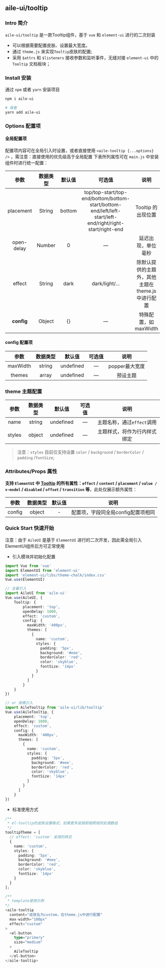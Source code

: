 ## aile-ui/tooltip

### Intro 简介

`aile-ui/tooltip` 是一款Tooltip组件，基于 `vue` 和 `element-ui` 进行的二次封装
- 可以根据需要配置皮肤、设置最大宽度。
- 通过 `theme.js` 来实现`Tooltip`皮肤的配置;
- 采用 `$attrs` 和 `$listeners` 接收参数和监听事件，无缝对接 `element-ui` 中的 `Tooltip` 文档板块；

### Install 安装

通过 `npm` 或者 `yarn` 安装项目

```bash
npm i aile-ui

# 或者
yarn add aile-ui
```

### Options 配置项

#### 全局配置项

配置项内容可在全局引入时设置，或者直接使用 `<aile-tooltip {...options} />` ，需注意：直接使用的优先级高于全局配置
下表所列属性可在 `main.js` 中安装组件时进行统一配置：

|    参数    | 数据类型 | 默认值 |                                                  可选值                                                   |                       说明                       |
| :--------: | :------: | :----: | :-------------------------------------------------------------------------------------------------------: | :----------------------------------------------: |
| placement  |  String  | bottom | top/top-start/top-end/bottom/bottom-start/bottom-end/left/left-start/left-end/right/right-start/right-end |                Tooltip 的出现位置                |
| open-delay |  Number  |   0    |                                                     —                                                     |                延迟出现，单位毫秒                |
|   effect   |  String  |  dark  |                                              dark/light/...                                               | 除默认提供的主题外，其他主题在theme.js中进行配置 |
| **config** |  Object  |   {}   |                                                     —                                                     |               特殊配置，如maxWidth               |

#### config 配置项

|   参数   | 数据类型 |  默认值   | 可选值 |      说明      |
| :------: | :------: | :-------: | :----: | :------------: |
| maxWidth |  string  | undefined |   —    | popper最大宽度 |
|  themes  |  array   | undefined |   —    |    预设主题    |

### theme 主题配置

|  参数  | 数据类型 |  默认值   | 可选值 |             说明             |
| :----: | :------: | :-------: | :----: | :--------------------------: |
|  name  |  string  | undefined |   —    |  主题名称，通过`effect`调用  |
| styles |  object  | undefined |   —    | 主题样式，将作为行内样式绑定 |

> 注意：`styles` 目前仅支持设置 `color` / `background` / `borderColor` / `padding` /`fontSize`;

### Attributes/Props 属性

**支持 `ElementUI` 中 [Tooltip](https://element.eleme.cn/#/zh-CN/component/tooltip) 的所有属性：`effect` / `content` / `placement` / `value / v-model` / `disabled` / `offset` / `transition` 等**，此处仅展示额外属性：

|  参数  | 数据类型 | 默认值 |                说明                |
| :----: | :------: | :----: | :--------------------------------: |
| config |  object  |   -    | 配置项，字段同全局config配置项相同 |


### Quick Start 快速开始

注意：由于 `AileUI` 是基于 `ElementUI` 进行的二次开发，因此需全局引入ElementUI组件后方可正常使用

- 引入模块并初始化配置

```ts
import Vue from 'vue'
import ElementUI from 'element-ui'
import 'element-ui/libs/theme-chalk/index.css'
Vue.use(ElementUI)

// 全量引入
import AileUI from 'aile-ui'
Vue.use(AileUI, {
    Tooltip: {
        placement: 'top', 
        openDelay: 1000, 
        effect: 'custom',
        config: { 
          maxWidth: '400px',
          themes: [
            {
              name: 'custom',
              styles: {
                padding: '5px',
                background: '#eee',
                borderColor: 'red',
                color: 'skyblue',
                fontSize: '14px'
              }
            }
          ]
        }
    }
})

// or 按需引入
import AileTooltip from 'aile-ui/lib/tooltip'
Vue.use(AileTooltip, {
    placement: 'top', 
    openDelay: 1000, 
    effect: 'custom',
    config: { 
      maxWidth: '400px',
      themes: [
        {
          name: 'custom',
          styles: {
            padding: '5px',
            background: '#eee',
            borderColor: 'red',
            color: 'skyblue',
            fontSize: '14px'
          }
        }
      ]
    }
})

```

- 标准使用方式

```ts
/**
 * el-tooltip的皮肤设置格式，如需更多皮肤即按照规则处理数组
 */
tooltipTheme = [
  // effect: 'custom' 采用的样式
  {
    name: 'custom',
    styles: {
      padding: '5px',
      background: '#eee',
      borderColor: 'red',
      color: 'skyblue',
      fontSize: '14px'
    }
  }
];

/**
 * template使用示例
*/
<aile-tooltip
  content="皮肤名为custom，在theme.js中进行配置"
  max-width="100px"
  effect="custom"
>
  <el-button
    type="primary"
    size="medium"
  >
    AileTooltip
  </el-button>
</aile-tooltip>

```
